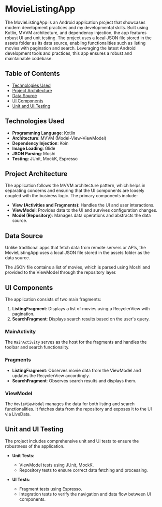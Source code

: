 # MovieListingApp
The MovieListingApp is an Android application project that showcases modern development practices and my developmental skills. Built using Kotlin, MVVM architecture, and dependency injection, the app features robust UI and unit testing. The project uses a local JSON file stored in the assets folder as its data source, enabling functionalities such as listing movies with pagination and search. Leveraging the latest Android development tools and practices, this app ensures a robust and maintainable codebase.

## Table of Contents
- [Technologies Used](#technologies-used)
- [Project Architecture](#project-architecture)
- [Data Source](#data-source)
- [UI Components](#ui-components)
- [Unit and UI Testing](#unit-and-ui-testing)

## Technologies Used
- **Programming Language**: Kotlin
- **Architecture**: MVVM (Model-View-ViewModel)
- **Dependency Injection**: Koin
- **Image Loading**: Glide
- **JSON Parsing**: Moshi
- **Testing**: JUnit, MockK, Espresso

## Project Architecture
The application follows the MVVM architecture pattern, which helps in separating concerns and ensuring that the UI components are loosely coupled with the business logic. The primary components include:

- **View (Activities and Fragments)**: Handles the UI and user interactions.
- **ViewModel**: Provides data to the UI and survives configuration changes.
- **Model (Repository)**: Manages data operations and abstracts the data source.

## Data Source
Unlike traditional apps that fetch data from remote servers or APIs, the MovieListingApp uses a local JSON file stored in the assets folder as the data source.

The JSON file contains a list of movies, which is parsed using Moshi and provided to the ViewModel through the repository layer.

## UI Components
The application consists of two main fragments:

1. **ListingFragment**: Displays a list of movies using a RecyclerView with pagination.
2. **SearchFragment**: Displays search results based on the user's query.

### MainActivity
The `MainActivity` serves as the host for the fragments and handles the toolbar and search functionality.

### Fragments
- **ListingFragment**: Observes movie data from the ViewModel and updates the RecyclerView accordingly.
- **SearchFragment**: Observes search results and displays them.

### ViewModel
The `MovieViewModel` manages the data for both listing and search functionalities. It fetches data from the repository and exposes it to the UI via LiveData.

## Unit and UI Testing
The project includes comprehensive unit and UI tests to ensure the robustness of the application.

- **Unit Tests**: 
  - ViewModel tests using JUnit, MockK.
  - Repository tests to ensure correct data fetching and processing.

- **UI Tests**: 
  - Fragment tests using Espresso.
  - Integration tests to verify the navigation and data flow between UI components.
